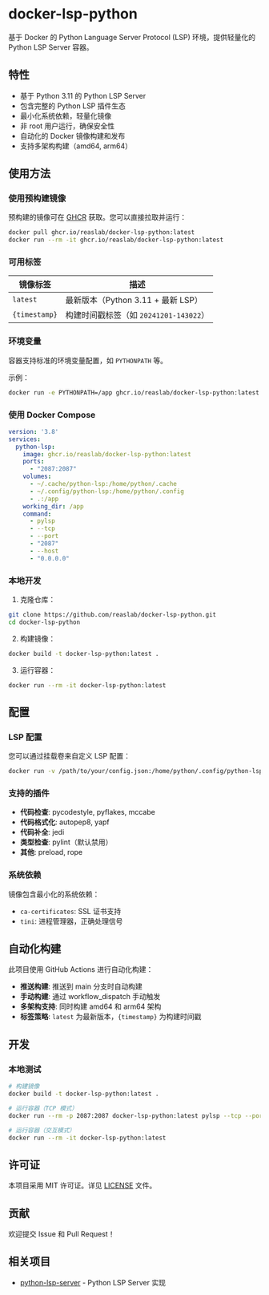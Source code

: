 # docker-lsp-python

基于 Docker 的 Python Language Server Protocol (LSP) 环境，提供轻量化的 Python LSP Server 容器。

## 特性

- 基于 Python 3.11 的 Python LSP Server
- 包含完整的 Python LSP 插件生态
- 最小化系统依赖，轻量化镜像
- 非 root 用户运行，确保安全性
- 自动化的 Docker 镜像构建和发布
- 支持多架构构建（amd64, arm64）

## 使用方法

### 使用预构建镜像

预构建的镜像可在 [GHCR](https://github.com/reaslab/docker-lsp-python/pkgs/container/docker-lsp-python) 获取。您可以直接拉取并运行：

```sh
docker pull ghcr.io/reaslab/docker-lsp-python:latest
docker run --rm -it ghcr.io/reaslab/docker-lsp-python:latest
```

### 可用标签

| 镜像标签 | 描述 |
|----------|------|
| `latest` | 最新版本（Python 3.11 + 最新 LSP） |
| `{timestamp}` | 构建时间戳标签（如 `20241201-143022`） |

### 环境变量

容器支持标准的环境变量配置，如 `PYTHONPATH` 等。

示例：

```sh
docker run -e PYTHONPATH=/app ghcr.io/reaslab/docker-lsp-python:latest
```

### 使用 Docker Compose

```yaml
version: '3.8'
services:
  python-lsp:
    image: ghcr.io/reaslab/docker-lsp-python:latest
    ports:
      - "2087:2087"
    volumes:
      - ~/.cache/python-lsp:/home/python/.cache
      - ~/.config/python-lsp:/home/python/.config
      - .:/app
    working_dir: /app
    command:
      - pylsp
      - --tcp
      - --port
      - "2087"
      - --host
      - "0.0.0.0"
```

### 本地开发

1. 克隆仓库：
```sh
git clone https://github.com/reaslab/docker-lsp-python.git
cd docker-lsp-python
```

2. 构建镜像：
```sh
docker build -t docker-lsp-python:latest .
```

3. 运行容器：
```sh
docker run --rm -it docker-lsp-python:latest
```

## 配置

### LSP 配置

您可以通过挂载卷来自定义 LSP 配置：

```sh
docker run -v /path/to/your/config.json:/home/python/.config/python-lsp/config.json ghcr.io/reaslab/docker-lsp-python:latest
```

### 支持的插件

- **代码检查**: pycodestyle, pyflakes, mccabe
- **代码格式化**: autopep8, yapf
- **代码补全**: jedi
- **类型检查**: pylint（默认禁用）
- **其他**: preload, rope

### 系统依赖

镜像包含最小化的系统依赖：
- `ca-certificates`: SSL 证书支持
- `tini`: 进程管理器，正确处理信号

## 自动化构建

此项目使用 GitHub Actions 进行自动化构建：

- **推送构建**: 推送到 main 分支时自动构建
- **手动构建**: 通过 workflow_dispatch 手动触发
- **多架构支持**: 同时构建 amd64 和 arm64 架构
- **标签策略**: `latest` 为最新版本，`{timestamp}` 为构建时间戳

## 开发

### 本地测试

```sh
# 构建镜像
docker build -t docker-lsp-python:latest .

# 运行容器（TCP 模式）
docker run --rm -p 2087:2087 docker-lsp-python:latest pylsp --tcp --port 2087 --host 0.0.0.0

# 运行容器（交互模式）
docker run --rm -it docker-lsp-python:latest
```

## 许可证

本项目采用 MIT 许可证。详见 [LICENSE](./LICENSE) 文件。

## 贡献

欢迎提交 Issue 和 Pull Request！

## 相关项目

- [python-lsp-server](https://github.com/python-lsp/python-lsp-server) - Python LSP Server 实现